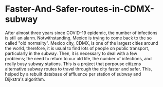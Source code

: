 # Faster-And-Safer-routes-in-CDMX-subway
After almost three years since COVID-19 epidemic, the number of infections is still an alarm. Notwithstanding, Mexico is trying to come back to the so called "old normality". Mexico city, CDMX, is one of the largest cities around the world, therefore, it is usual to find lots of people on public transport, particularly in the subway. Then, it is necessary to deal with a few problems; the need to return to our old life, the number of infections, and really busy subway stations. This is a project that porpouse citizens alternative subway routes to travel through the city faster and safer. This, helped by a rebuilt database of affluence per station of subway and Dijkstra's algorithm.
